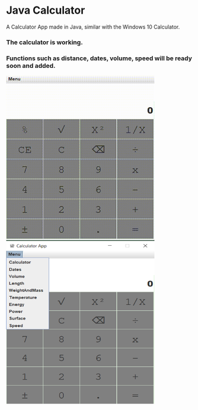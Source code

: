 # Java Calculator
A Calculator App made in Java, similar with the Windows 10 Calculator.

### The calculator is working.
### Functions such as distance, dates, volume, speed will be ready soon and added.

<img src="Img\CalculatorVid.gif" width="400" height="440">

<img src="Img\Menu.png" width="400" height="440">
